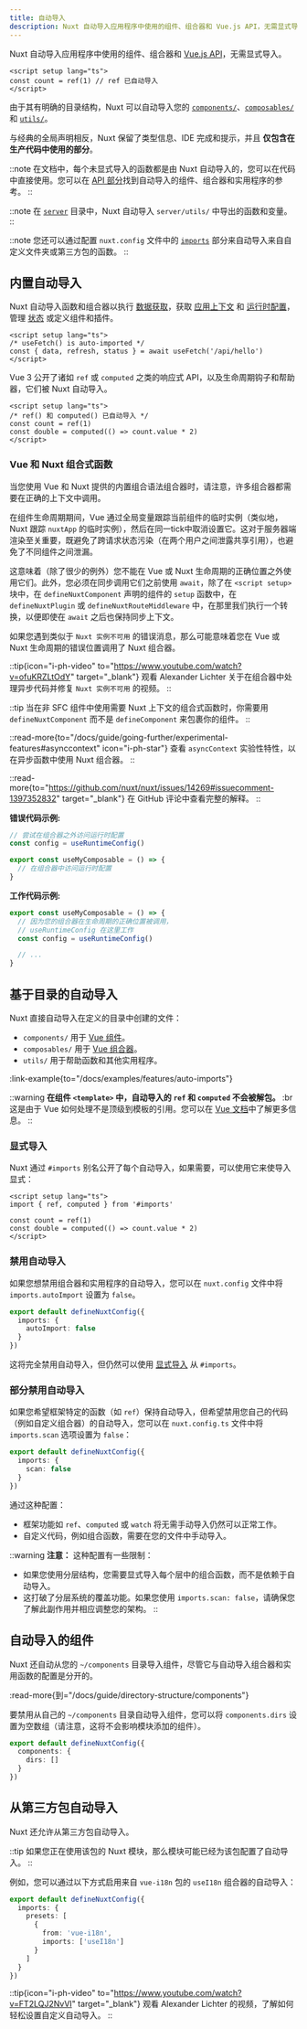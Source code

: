 ```yaml
---
title: 自动导入
description: Nuxt 自动导入应用程序中使用的组件、组合器和 Vue.js API，无需显式导入。
---
```


Nuxt 自动导入应用程序中使用的组件、组合器和 [Vue.js API](https://vuejs.org/api)，无需显式导入。

```vue twoslash [app.vue]
<script setup lang="ts">
const count = ref(1) // ref 已自动导入
</script>
```

由于其有明确的目录结构，Nuxt 可以自动导入您的 [`components/`](/docs/guide/directory-structure/components)、[`composables/`](/docs/guide/directory-structure/composables) 和 [`utils/`](/docs/guide/directory-structure/utils)。

与经典的全局声明相反，Nuxt 保留了类型信息、IDE 完成和提示，并且 **仅包含在生产代码中使用的部分**。

::note
在文档中，每个未显式导入的函数都是由 Nuxt 自动导入的，您可以在代码中直接使用。您可以在 [API 部分](/docs/api)找到自动导入的组件、组合器和实用程序的参考。
::

::note
在 [`server`](/docs/guide/directory-structure/server) 目录中，Nuxt 自动导入 `server/utils/` 中导出的函数和变量。
::

::note
您还可以通过配置 `nuxt.config` 文件中的 [`imports`](/docs/api/nuxt-config#imports) 部分来自动导入来自自定义文件夹或第三方包的函数。
::

## 内置自动导入

Nuxt 自动导入函数和组合器以执行 [数据获取](/docs/getting-started/data-fetching)，获取 [应用上下文](/docs/api/composables/use-nuxt-app) 和 [运行时配置](/docs/guide/going-further/runtime-config)，管理 [状态](/docs/getting-started/state-management) 或定义组件和插件。

```vue twoslash
<script setup lang="ts">
/* useFetch() is auto-imported */
const { data, refresh, status } = await useFetch('/api/hello')
</script>
```

Vue 3 公开了诸如 `ref` 或 `computed` 之类的响应式 API，以及生命周期钩子和帮助器，它们被 Nuxt 自动导入。

```vue twoslash
<script setup lang="ts">
/* ref() 和 computed() 已自动导入 */
const count = ref(1)
const double = computed(() => count.value * 2)
</script>
```

### Vue 和 Nuxt 组合式函数

<!-- TODO: move to separate page with https://github.com/nuxt/nuxt/issues/14723 and add more information -->

当您使用 Vue 和 Nuxt 提供的内置组合语法组合器时，请注意，许多组合器都需要在正确的上下文中调用。

在组件生命周期期间，Vue 通过全局变量跟踪当前组件的临时实例（类似地，Nuxt 跟踪 `nuxtApp` 的临时实例），然后在同一tick中取消设置它。这对于服务器端渲染至关重要，既避免了跨请求状态污染（在两个用户之间泄露共享引用），也避免了不同组件之间泄漏。

这意味着（除了很少的例外）您不能在 Vue 或 Nuxt 生命周期的正确位置之外使用它们。此外，您必须在同步调用它们之前使用 `await`，除了在 `<script setup>` 块中，在 `defineNuxtComponent` 声明的组件的 `setup` 函数中，在 `defineNuxtPlugin` 或 `defineNuxtRouteMiddleware` 中，在那里我们执行一个转换，以便即使在 `await` 之后也保持同步上下文。

如果您遇到类似于 `Nuxt 实例不可用` 的错误消息，那么可能意味着您在 Vue 或 Nuxt 生命周期的错误位置调用了 Nuxt 组合器。

::tip{icon="i-ph-video" to="https://www.youtube.com/watch?v=ofuKRZLtOdY" target="_blank"}
观看 Alexander Lichter 关于在组合器中处理异步代码并修复 `Nuxt 实例不可用` 的视频。
::

::tip
当在非 SFC 组件中使用需要 Nuxt 上下文的组合式函数时，你需要用 `defineNuxtComponent` 而不是 `defineComponent` 来包裹你的组件。
::

::read-more{to="/docs/guide/going-further/experimental-features#asynccontext" icon="i-ph-star"}
查看 `asyncContext` 实验性特性，以在异步函数中使用 Nuxt 组合器。
::

::read-more{to="https://github.com/nuxt/nuxt/issues/14269#issuecomment-1397352832" target="_blank"}
在 GitHub 评论中查看完整的解释。
::

**错误代码示例:**

```ts twoslash [composables/example.ts]
// 尝试在组合器之外访问运行时配置
const config = useRuntimeConfig()

export const useMyComposable = () => {
  // 在组合器中访问运行时配置
}
```

**工作代码示例:**

```ts twoslash [composables/example.ts]
export const useMyComposable = () => {
  // 因为您的组合器在生命周期的正确位置被调用，
  // useRuntimeConfig 在这里工作
  const config = useRuntimeConfig()

  // ...
}
```

## 基于目录的自动导入

Nuxt 直接自动导入在定义的目录中创建的文件：

- `components/` 用于 [Vue 组件](/docs/guide/directory-structure/components)。
- `composables/` 用于 [Vue 组合器](/docs/guide/directory-structure/composables)。
- `utils/` 用于帮助函数和其他实用程序。

:link-example{to="/docs/examples/features/auto-imports"}

::warning
**在组件 `<template>` 中，自动导入的 `ref` 和 `computed` 不会被解包。** :br
这是由于 Vue 如何处理不是顶级到模板的引用。您可以在 [Vue 文档](https://vuejs.org/guide/essentials/reactivity-fundamentals.html#caveat-when-unwrapping-in-templates)中了解更多信息。
::

### 显式导入

Nuxt 通过 `#imports` 别名公开了每个自动导入，如果需要，可以使用它来使导入显式：

<!-- TODO:twoslash: Twoslash 尚未支持 tsconfig 路径 -->

```vue
<script setup lang="ts">
import { ref, computed } from '#imports'

const count = ref(1)
const double = computed(() => count.value * 2)
</script>
```

### 禁用自动导入

如果您想禁用组合器和实用程序的自动导入，您可以在 `nuxt.config` 文件中将 `imports.autoImport` 设置为 `false`。

```ts twoslash [nuxt.config.ts]
export default defineNuxtConfig({
  imports: {
    autoImport: false
  }
})
```

这将完全禁用自动导入，但仍然可以使用 [显式导入](#explicit-imports) 从 `#imports`。

### 部分禁用自动导入

如果您希望框架特定的函数（如 `ref`）保持自动导入，但希望禁用您自己的代码（例如自定义组合器）的自动导入，您可以在 `nuxt.config.ts` 文件中将 `imports.scan` 选项设置为 `false`：

```ts
export default defineNuxtConfig({
  imports: {
    scan: false
  }
})
```

通过这种配置：
- 框架功能如 `ref`、`computed` 或 `watch` 将无需手动导入仍然可以正常工作。
- 自定义代码，例如组合函数，需要在您的文件中手动导入。

::warning
**注意：** 这种配置有一些限制：
- 如果您使用分层结构，您需要显式导入每个层中的组合函数，而不是依赖于自动导入。
- 这打破了分层系统的覆盖功能。如果您使用 `imports.scan: false`，请确保您了解此副作用并相应调整您的架构。
::

## 自动导入的组件

Nuxt 还自动从您的 `~/components` 目录导入组件，尽管它与自动导入组合器和实用函数的配置是分开的。

:read-more{到="/docs/guide/directory-structure/components"}

要禁用从自己的 `~/components` 目录自动导入组件，您可以将 `components.dirs` 设置为空数组（请注意，这将不会影响模块添加的组件）。

```ts twoslash [nuxt.config.ts]
export default defineNuxtConfig({
  components: {
    dirs: []
  }
})
```

## 从第三方包自动导入

Nuxt 还允许从第三方包自动导入。

::tip
如果您正在使用该包的 Nuxt 模块，那么模块可能已经为该包配置了自动导入。
::

例如，您可以通过以下方式启用来自 `vue-i18n` 包的 `useI18n` 组合器的自动导入：

```ts twoslash [nuxt.config.ts]
export default defineNuxtConfig({
  imports: {
    presets: [
      {
        from: 'vue-i18n',
        imports: ['useI18n']
      }
    ]
  }
})
```

::tip{icon="i-ph-video" to="https://www.youtube.com/watch?v=FT2LQJ2NvVI" target="_blank"}
观看 Alexander Lichter 的视频，了解如何轻松设置自定义自动导入。
::
